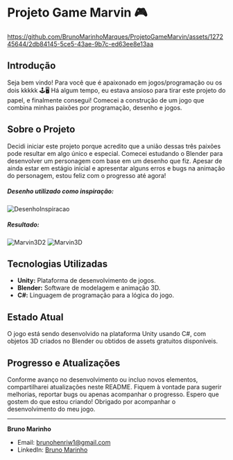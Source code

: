 # Projeto Game Marvin 🎮



https://github.com/BrunoMarinhoMarques/ProjetoGameMarvin/assets/127245644/2db84145-5ce5-43ae-9b7c-ed63ee8e13aa





## Introdução

Seja bem vindo! Para você que é apaixonado em jogos/programação ou os dois kkkkk 🕹️🖥️
Há algum tempo, eu estava ansioso para tirar este projeto do papel, e finalmente consegui! Comecei a construção de um jogo que combina minhas paixões por programação, desenho e jogos.

 

## Sobre o Projeto

Decidi iniciar este projeto porque acredito que a união dessas três paixões pode resultar em algo único e especial. Comecei estudando o Blender para desenvolver um personagem com base em um desenho que fiz. Apesar de ainda estar em estágio inicial e apresentar alguns erros e bugs na animação do personagem, estou feliz com o progresso até agora!

 <p><h5>Desenho utilizado como inspiração:</h5></p>

![DesenhoInspiracao](https://github.com/BrunoMarinhoMarques/ProjetoGameMarvin/assets/127245644/60240224-19cb-42bf-a52c-b40ed3c9934b)


<p><h5>Resultado:</h5></p>

![Marvin3D2](https://github.com/BrunoMarinhoMarques/ProjetoGameMarvin/assets/127245644/f3e7b806-14fb-4e78-b362-d4f9b49f8dc7)
![Marvin3D](https://github.com/BrunoMarinhoMarques/ProjetoGameMarvin/assets/127245644/a2edfe7f-1b1d-45a9-84f5-af7e6e0cd60b)


 



## Tecnologias Utilizadas

- **Unity:** Plataforma de desenvolvimento de jogos.
- **Blender:** Software de modelagem e animação 3D.
- **C#:** Linguagem de programação para a lógica do jogo.

## Estado Atual

O jogo está sendo desenvolvido na plataforma Unity usando C#, com objetos 3D criados no Blender ou obtidos de assets gratuitos disponíveis.

## Progresso e Atualizações

Conforme avanço no desenvolvimento ou incluo novos elementos, compartilharei atualizações neste README. Fiquem à vontade para sugerir melhorias, reportar bugs ou apenas acompanhar o progresso.
Espero que gostem do que estou criando! Obrigado por acompanhar o desenvolvimento do meu jogo.

--- 

**Bruno Marinho**
- Email: brunohenriw1@gmail.com
- LinkedIn: [Bruno Marinho](https://www.linkedin.com/in/bruno-marinho-4a2276269/)
